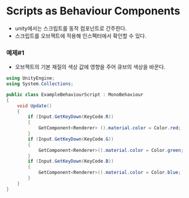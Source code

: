 Scripts as Behaviour Components
=========
- unity에서는 스크립트를 동작 컴포넌트로 간주한다.
- 스크립트를 오브젝트에 적용해 인스펙터에서 확인할 수 있다.

### 예제#1
- 오브젝트의 기본 재질의 색상 값에 영향을 주어 큐브의 색상을 바꾼다.
```c#
using UnityEngine;
using System.Collections;

public class ExampleBehaviourScript : MonoBehaviour
{
    void Update()
    {
        if (Input.GetKeyDown(KeyCode.R))
        {
            GetComponent<Renderer> ().material.color = Color.red;
        }
        if (Input.GetKeyDown(KeyCode.G))
        {
            GetComponent<Renderer>().material.color = Color.green;
        }
        if (Input.GetKeyDown(KeyCode.B))
        {
            GetComponent<Renderer>().material.color = Color.blue;
        }
    }
}
```

